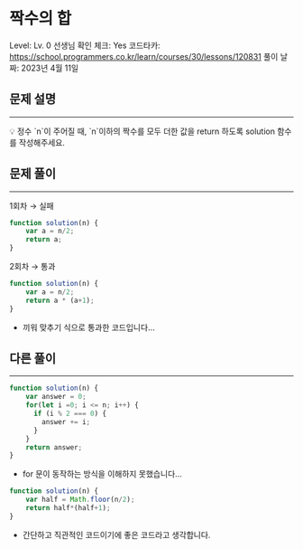 # 짝수의 합

Level: Lv. 0
선생님 확인 체크: Yes
코드타카: https://school.programmers.co.kr/learn/courses/30/lessons/120831
풀이 날짜: 2023년 4월 11일

## 문제 설명

---

<aside>
💡 정수 `n`이 주어질 때, `n`이하의 짝수를 모두 더한 값을 return 하도록 solution 함수를 작성해주세요.

</aside>

## 문제 풀이

---

1회차 → 실패

```jsx
function solution(n) {
    var a = n/2;
    return a;
}
```

2회차  → 통과

```jsx
function solution(n) {
    var a = n/2;
    return a * (a+1);
}
```

- 끼워 맞추기 식으로 통과한 코드입니다…

## 다른 풀이

---

```jsx
function solution(n) {
    var answer = 0;
    for(let i =0; i <= n; i++) {
      if (i % 2 === 0) {
        answer += i;
      }
    }
    return answer;
}
```

- for 문이 동작하는 방식을 이해하지 못했습니다…

```jsx
function solution(n) {
    var half = Math.floor(n/2);
    return half*(half+1);
}
```

- 간단하고 직관적인 코드이기에 좋은 코드라고 생각합니다.